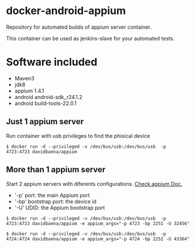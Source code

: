 # docker-android-appium
Repository for automated builds of appium server container.

This container can be used as jenkins-slave for your automated tests.

# Software included
- Maven3
- jdk8
- appium 1.4.1
- android android-sdk_r24.1.2
- android build-tools-22.0.1

## Just 1 appium server
Run container with usb privileges to find the phisical device
```
$ docker run -d --privileged -v /dev/bus/usb:/dev/bus/usb  -p 4723:4723 davidbaena/appium
```
## More than 1 appium server
Start 2 appium servers with diferents configurations. [Check appium Doc.](https://github.com/appium/appium/blob/master/docs/en/appium-setup/parallel_tests.md)
- '-p' port: the main Appium port
- '-bp' bootstrap port: the device id
- '-U' UDID: the Appium bootstrap port

```
$ docker run -d --privileged -v /dev/bus/usb:/dev/bus/usb  -p 4723:4723 davidbaena/appium -e appium_args="-p 4723 -bp 2251 -U 32456"

$ docker run -d --privileged -v /dev/bus/usb:/dev/bus/usb  -p 4724:4724 davidbaena/appium -e appium_args="-p 4724 -bp 2252 -U 43364"

```
